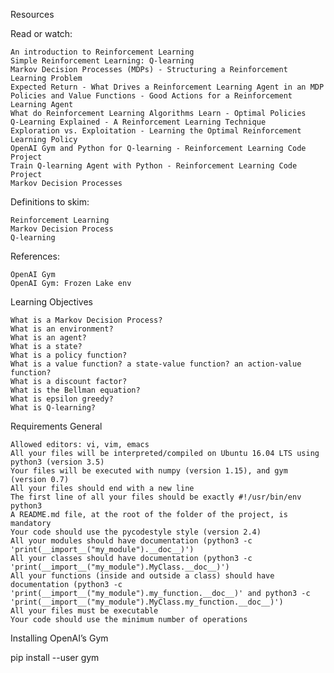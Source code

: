 Resources

Read or watch:

    An introduction to Reinforcement Learning
    Simple Reinforcement Learning: Q-learning
    Markov Decision Processes (MDPs) - Structuring a Reinforcement Learning Problem
    Expected Return - What Drives a Reinforcement Learning Agent in an MDP
    Policies and Value Functions - Good Actions for a Reinforcement Learning Agent
    What do Reinforcement Learning Algorithms Learn - Optimal Policies
    Q-Learning Explained - A Reinforcement Learning Technique
    Exploration vs. Exploitation - Learning the Optimal Reinforcement Learning Policy
    OpenAI Gym and Python for Q-learning - Reinforcement Learning Code Project
    Train Q-learning Agent with Python - Reinforcement Learning Code Project
    Markov Decision Processes

Definitions to skim:

    Reinforcement Learning
    Markov Decision Process
    Q-learning

References:

    OpenAI Gym
    OpenAI Gym: Frozen Lake env

Learning Objectives

    What is a Markov Decision Process?
    What is an environment?
    What is an agent?
    What is a state?
    What is a policy function?
    What is a value function? a state-value function? an action-value function?
    What is a discount factor?
    What is the Bellman equation?
    What is epsilon greedy?
    What is Q-learning?

Requirements
General

    Allowed editors: vi, vim, emacs
    All your files will be interpreted/compiled on Ubuntu 16.04 LTS using python3 (version 3.5)
    Your files will be executed with numpy (version 1.15), and gym (version 0.7)
    All your files should end with a new line
    The first line of all your files should be exactly #!/usr/bin/env python3
    A README.md file, at the root of the folder of the project, is mandatory
    Your code should use the pycodestyle style (version 2.4)
    All your modules should have documentation (python3 -c 'print(__import__("my_module").__doc__)')
    All your classes should have documentation (python3 -c 'print(__import__("my_module").MyClass.__doc__)')
    All your functions (inside and outside a class) should have documentation (python3 -c 'print(__import__("my_module").my_function.__doc__)' and python3 -c 'print(__import__("my_module").MyClass.my_function.__doc__)')
    All your files must be executable
    Your code should use the minimum number of operations

Installing OpenAI’s Gym

pip install --user gym
